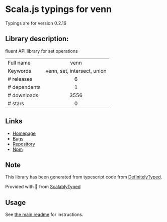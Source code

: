 
# Scala.js typings for venn

Typings are for version 0.2.16

## Library description:
fluent API library for set operations

|                    |                 |
| ------------------ | :-------------: |
| Full name          | venn |
| Keywords           | venn, set, intersect, union |
| # releases         | 6 |
| # dependents       | 1 |
| # downloads        | 3556 |
| # stars            | 0 |

## Links
- [Homepage](https://github.com/bitoiu/venn#readme)
- [Bugs](https://github.com/bitoiu/venn/issues)
- [Repository](https://github.com/bitoiu/venn)
- [Npm](https://www.npmjs.com/package/venn)
    


## Note
This library has been generated from typescript code from [DefinitelyTyped](https://definitelytyped.org).

Provided with :purple_heart: from [ScalablyTyped](https://github.com/oyvindberg/ScalablyTyped)

## Usage
See [the main readme](../../readme.md) for instructions.


